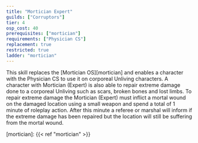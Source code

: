 ```yaml
---
title: "Mortician Expert"
guilds: ["Corruptors"]
tier: 4
osp_cost: 40
prerequisites: ["mortician"]
requirements: ["Physician CS"]
replacement: true
restricted: true
ladder: "mortician"
---
```

This skill replaces the [Mortician OS][mortician] and enables a character with the Physician CS to use it on corporeal Unliving characters. A character with Mortician (Expert) is also able to repair extreme damage done to a corporeal Unliving such as scars, broken bones and lost limbs. To repair extreme damage the Mortician (Expert) must inflict a mortal wound on the damaged location using a small weapon and spend a total of 1 minute of roleplay action. After this minute a referee or marshal will inform if the extreme damage has been repaired but the location will still be suffering from the mortal wound.

[mortician]: {{< ref "mortician" >}}